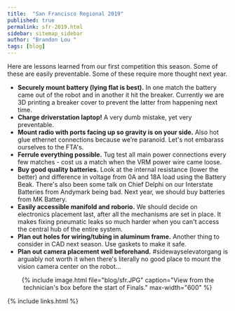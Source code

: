 ```yaml
---
title:  "San Francisco Regional 2019"
published: true
permalink: sfr-2019.html
sidebar: sitemap_sidebar
author: "Brandon Lou "
tags: [blog]
---
```


Here are lessons learned from our first competition this season. Some of these are easily preventable. Some of these require more thought next year.

- **Securely mount battery (lying flat is best).** In one match the battery came out of the robot and in another it hit the breaker. Currently we are 3D printing a breaker cover to prevent the latter from happening next time.
- **Charge driverstation laptop!** A very dumb mistake, yet very preventable.
- **Mount radio with ports facing up so gravity is on your side.** Also hot glue ethernet connections because we’re paranoid. Let's not embarass ourselves to the FTA's.
- **Ferrule everything possible.** Tug test all main power connections every few matches - cost us a match when the VRM power wire came loose.
- **Buy good quality batteries.** Look at the internal resistance (lower the better) and difference in voltage from 0A and 18A load using the Battery Beak. There's also been some talk on Chief Delphi on our Interstate Batteries from Andymark being bad. Next year, we should buy batteries from MK Battery.
- **Easily accessible manifold and roborio.** We should decide on electronics placement last, after all the mechanisms are set in place. It makes fixing pneumatic leaks so much harder when you can't access the central hub of the entire system.
- **Plan out holes for wiring/tubing in aluminum frame.** Another thing to consider in CAD next season. Use gaskets to make it safe.
- **Plan out camera placement well beforehand.** #sidewayselevatorgang is arguably not worth it when there's literally no good place to mount the vision camera center on the robot...

<center>
{% include image.html file="blog/sfr.JPG" caption="View from the technician's box before the start of Finals." max-width="600" %}
</center>

{% include links.html %}
